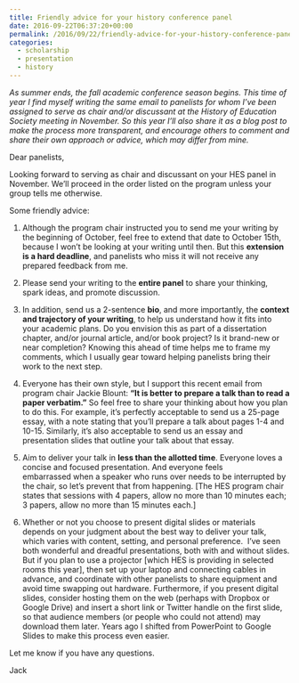 ```yaml
---
title: Friendly advice for your history conference panel
date: 2016-09-22T06:37:20+00:00
permalink: /2016/09/22/friendly-advice-for-your-history-conference-panel/
categories:
  - scholarship
  - presentation
  - history
---
```

*As summer ends, the fall academic conference season begins. This time of year I find myself writing the same email to panelists for whom I&#8217;ve been assigned to serve as chair and/or discussant at the History of Education Society meeting in November. So this year I&#8217;ll also share it as a blog post to make the process more transparent, and encourage others to comment and share their own approach or advice, which may differ from mine.*

Dear panelists,

Looking forward to serving as chair and discussant on your HES panel in November. We’ll proceed in the order listed on the program unless your group tells me otherwise.

Some friendly advice:

1) Although the program chair instructed you to send me your writing by the beginning of October, feel free to extend that date to October 15th, because I won’t be looking at your writing until then. But this **extension is a hard deadline**, and panelists who miss it will not receive any prepared feedback from me.

2) Please send your writing to the **entire panel** to share your thinking, spark ideas, and promote discussion.

3) In addition, send us a 2-sentence **bio**, and more importantly, the **context and trajectory of your writing**, to help us understand how it fits into your academic plans. Do you envision this as part of a dissertation chapter, and/or journal article, and/or book project? Is it brand-new or near completion? Knowing this ahead of time helps me to frame my comments, which I usually gear toward helping panelists bring their work to the next step.

4) Everyone has their own style, but I support this recent email from program chair Jackie Blount: **&#8220;It is better to prepare a talk than to read a paper verbatim.”** So feel free to share your thinking about how you plan to do this. For example, it’s perfectly acceptable to send us a 25-page essay, with a note stating that you’ll prepare a talk about pages 1-4 and 10-15. Similarly, it’s also acceptable to send us an essay and presentation slides that outline your talk about that essay.

5) Aim to deliver your talk in **less than the allotted time**. Everyone loves a concise and focused presentation. And everyone feels embarrassed when a speaker who runs over needs to be interrupted by the chair, so let&#8217;s prevent that from happening. [The HES program chair states that sessions with 4 papers, allow no more than 10 minutes each; 3 papers, allow no more than 15 minutes each.]

6) Whether or not you choose to present digital slides or materials depends on your judgment about the best way to deliver your talk, which varies with content, setting, and personal preference.  I&#8217;ve seen both wonderful and dreadful presentations, both with and without slides. But if you plan to use a projector [which HES is providing in selected rooms this year], then set up your laptop and connecting cables in advance, and coordinate with other panelists to share equipment and avoid time swapping out hardware. Furthermore, if you present digital slides, consider hosting them on the web (perhaps with Dropbox or Google Drive) and insert a short link or Twitter handle on the first slide, so that audience members (or people who could not attend) may download them later. Years ago I shifted from PowerPoint to Google Slides to make this process even easier.

Let me know if you have any questions.

Jack
